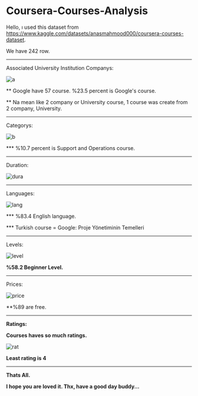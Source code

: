 # Coursera-Courses-Analysis
Hello, ı used this dataset from https://www.kaggle.com/datasets/anasmahmood000/coursera-courses-dataset.

We have 242 row.

--------------------------------------------------------------------------------------------------------------------------------------------------------------

Associated University Institution Companys: 

![a](https://user-images.githubusercontent.com/83331577/188500548-45fae02d-9ad0-41fe-8d29-6c8c3e3c7b84.PNG)

** Google have 57 course. %23.5 percent is Google's course.

** Na mean like 2 company or University course, 1 course was create from 2 company, University. 

--------------------------------------------------------------------------------------------------------------------------------------------------------------

Categorys:

![b](https://user-images.githubusercontent.com/83331577/188500672-34f7dfef-edb9-42ee-b90a-20cbc906127a.PNG)

*** %10.7 percent is Support and Operations course.

--------------------------------------------------------------------------------------------------------------------------------------------------------------

Duration:

![dura](https://user-images.githubusercontent.com/83331577/188501128-f1f99543-14de-41e4-8590-4775f6f7058a.PNG)

--------------------------------------------------------------------------------------------------------------------------------------------------------------

Languages:

![lang](https://user-images.githubusercontent.com/83331577/188500741-576abd51-62fe-475f-84d0-b468667e84f5.PNG)

*** %83.4 English language. 

*** Turkish course = Google: Proje Yönetiminin Temelleri	

--------------------------------------------------------------------------------------------------------------------------------------------------------------

Levels:

![level](https://user-images.githubusercontent.com/83331577/188500800-2e7ebe67-0bac-4af0-811a-f140f53e3630.PNG)

**%58.2 Beginner Level.** 

--------------------------------------------------------------------------------------------------------------------------------------------------------------

Prices:

![price](https://user-images.githubusercontent.com/83331577/188500945-ffebec1b-7709-43b8-85ba-b361dd1ac136.PNG)

**%89 are free.

--------------------------------------------------------------------------------------------------------------------------------------------------------------

**Ratings:**

**Courses haves so much ratings.** 

![rat](https://user-images.githubusercontent.com/83331577/188500865-55e2847e-377a-4a94-b5e8-96095b9d5971.PNG)

**Least rating is 4** 

--------------------------------------------------------------------------------------------------------------------------------------------------------------

**Thats All.** 

**I hope you are loved it. Thx, have a good day buddy...**
